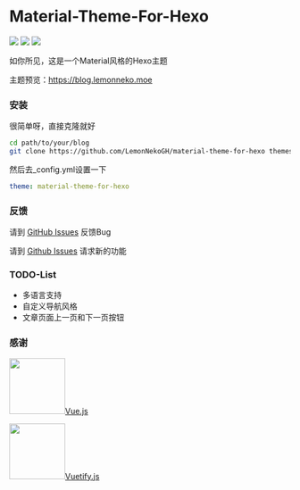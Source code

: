 # Material-Theme-For-Hexo
![](https://img.shields.io/badge/%E7%89%88%E6%9C%AC-1.0.1-%236200ea)
![](https://img.shields.io/badge/Hexo版本-%3E%3D5.0.0-yellow)
![](https://img.shields.io/badge/许可证-Apache2.0-green)

如你所见，这是一个Material风格的Hexo主题

主题预览：https://blog.lemonneko.moe

### 安装
很简单呀，直接克隆就好
```bash
cd path/to/your/blog
git clone https://github.com/LemonNekoGH/material-theme-for-hexo themes/material-theme-for-hexo
```
然后去_config.yml设置一下
```yaml
theme: material-theme-for-hexo
```

### 反馈
请到 [GitHub Issues](https://github.com/LemonNekoGH/material-theme-for-hexo/issues/new?assignees=&labels=Bug&template=bug-report.md) 反馈Bug

请到 [Github Issues](https://github.com/LemonNekoGH/material-theme-for-hexo/issues/new?assignees=&labels=Feature+Request&template=feature-request.md) 请求新的功能

### TODO-List
- 多语言支持
- 自定义导航风格
- 文章页面上一页和下一页按钮

### 感谢
<img src="https://cn.vuejs.org//images/logo.png" height="100"/>[Vue.js](https://cn.vuejs.org)

<img src="https://cdn.vuetifyjs.com/images/logos/vuetify-logo-300.png" height="100"/>[Vuetify.js](vuetifyjs.com)